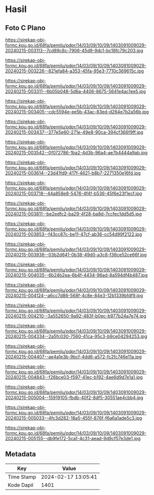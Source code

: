 # Hasil

## Foto C Plano

https://sirekap-obj-formc.kpu.go.id/68fa/pemilu/pdpr/14/03/09/10/09/1403091009029-20240215-003113--7cd89c8c-7906-45d9-9dc1-bc18fc79c203.jpg

https://sirekap-obj-formc.kpu.go.id/68fa/pemilu/pdpr/14/03/09/10/09/1403091009029-20240215-003226--821efa84-a353-45fa-95e3-7710c369615c.jpg

https://sirekap-obj-formc.kpu.go.id/68fa/pemilu/pdpr/14/03/09/10/09/1403091009029-20240215-003311--6b05b048-5d6a-4406-8675-5641e4ac1ee5.jpg

https://sirekap-obj-formc.kpu.go.id/68fa/pemilu/pdpr/14/03/09/10/09/1403091009029-20240215-003405--cdc5594e-ee5b-43ac-83ed-d264e7b2a56b.jpg

https://sirekap-obj-formc.kpu.go.id/68fa/pemilu/pdpr/14/03/09/10/09/1403091009029-20240215-003437--377e5e60-271e-49e8-90ca-394cf366f9ff.jpg

https://sirekap-obj-formc.kpu.go.id/68fa/pemilu/pdpr/14/03/09/10/09/1403091009029-20240215-003542--0f072786-1ba2-4d3b-96a4-ae7b4444a9ab.jpg

https://sirekap-obj-formc.kpu.go.id/68fa/pemilu/pdpr/14/03/09/10/09/1403091009029-20240215-003614--23d41fd9-417f-4621-b8b7-2271350e16fd.jpg

https://sirekap-obj-formc.kpu.go.id/68fa/pemilu/pdpr/14/03/09/10/09/1403091009029-20240215-003718--44a858e8-5476-4f4f-b536-45f6e23f1ecf.jpg

https://sirekap-obj-formc.kpu.go.id/68fa/pemilu/pdpr/14/03/09/10/09/1403091009029-20240215-003811--be2edfc2-ba29-4f28-ba8d-7ccfec1dd5d5.jpg

https://sirekap-obj-formc.kpu.go.id/68fa/pemilu/pdpr/14/03/09/10/09/1403091009029-20240215-003853--f43cc87c-be11-47cf-ab36-cc54d99f2122.jpg

https://sirekap-obj-formc.kpu.go.id/68fa/pemilu/pdpr/14/03/09/10/09/1403091009029-20240215-003936--03b2d641-0b38-49d0-a3c8-f36ce52ce66f.jpg

https://sirekap-obj-formc.kpu.go.id/68fa/pemilu/pdpr/14/03/09/10/09/1403091009029-20240215-004035--6b24b2ea-6b4f-4434-96ad-8a594df4b487.jpg

https://sirekap-obj-formc.kpu.go.id/68fa/pemilu/pdpr/14/03/09/10/09/1403091009029-20240215-004124--a6cc7d86-568f-4c8e-84e3-12b1339bfdf9.jpg

https://sirekap-obj-formc.kpu.go.id/68fa/pemilu/pdpr/14/03/09/10/09/1403091009029-20240215-004210--3a552650-9a92-483f-b0ec-b977b24a7e74.jpg

https://sirekap-obj-formc.kpu.go.id/68fa/pemilu/pdpr/14/03/09/10/09/1403091009029-20240215-004334--2a5fc030-7560-41ca-95c3-b9ce04294253.jpg

https://sirekap-obj-formc.kpu.go.id/68fa/pemilu/pdpr/14/03/09/10/09/1403091009029-20240215-004407--ae4a1e3b-9bcf-4dd6-a572-fc2fc746e11a.jpg

https://sirekap-obj-formc.kpu.go.id/68fa/pemilu/pdpr/14/03/09/10/09/1403091009029-20240215-004843--f26bce03-f597-41ec-b192-4ae6d9d7e1a1.jpg

https://sirekap-obj-formc.kpu.go.id/68fa/pemilu/pdpr/14/03/09/10/09/1403091009029-20240215-005004--15919105-fbdb-40f2-8df5-30551ae4cbb4.jpg

https://sirekap-obj-formc.kpu.go.id/68fa/pemilu/pdpr/14/03/09/10/09/1403091009029-20240215-005033--4fc3d282-18a5-455f-876f-f6a6a1ade5c3.jpg

https://sirekap-obj-formc.kpu.go.id/68fa/pemilu/pdpr/14/03/09/10/09/1403091009029-20240215-005155--db9fe172-5ca1-4c31-aead-9d9cf57e3de1.jpg


## Metadata

| Key        | Value               |
| ---------- | ------------------- |
| Time Stamp | 2024-02-17 13:05:41 |
| Kode Dapil | 1401                |



